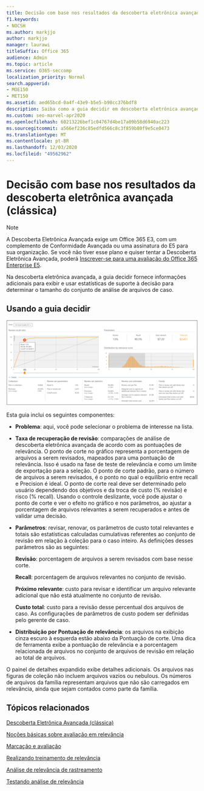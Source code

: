 ```yaml
---
title: Decisão com base nos resultados da descoberta eletrônica avançada
f1.keywords:
- NOCSH
ms.author: markjjo
author: markjjo
manager: laurawi
titleSuffix: Office 365
audience: Admin
ms.topic: article
ms.service: O365-seccomp
localization_priority: Normal
search.appverid:
- MOE150
- MET150
ms.assetid: aed65bcd-0a4f-43e9-b5e5-b98cc376bdf8
description: Saiba como a guia decidir em descoberta eletrônica avançada fornece dados que podem ajudá-lo a determinar o tamanho correto do conjunto de arquivos de caso.
ms.custom: seo-marvel-apr2020
ms.openlocfilehash: 60213226bef1c04767d4be17a09b58d6940ac223
ms.sourcegitcommit: a566ef236c85edfd566c8c3f859b80f9e5ce0473
ms.translationtype: MT
ms.contentlocale: pt-BR
ms.lasthandoff: 12/03/2020
ms.locfileid: "49562962"
---
```

# <a name="decision-based-on-the-results-in-advanced-ediscovery-classic"></a>Decisão com base nos resultados da descoberta eletrônica avançada (clássica)

> [!NOTE]
> A Descoberta Eletrônica Avançada exige um Office 365 E3, com um complemento de Conformidade Avançada ou uma assinatura do E5 para sua organização. Se você não tiver esse plano e quiser tentar a Descoberta Eletrônica Avançada, poderá [Inscrever-se para uma avaliação do Office 365 Enterprise E5](https://go.microsoft.com/fwlink/p/?LinkID=698279). 
  
 Na descoberta eletrônica avançada, a guia decidir fornece informações adicionais para exibir e usar estatísticas de suporte à decisão para determinar o tamanho do conjunto de análise de arquivos de caso. 
  
## <a name="using-the-decide-tab"></a>Usando a guia decidir

![Decisão de Relevância](../media/f32fed89-f3b5-404a-90c7-ea25d2eb58a9.png)
  
Esta guia inclui os seguintes componentes:
  
- **Problema**: aqui, você pode selecionar o problema de interesse na lista. 
    
- **Taxa de recuperação de revisão**: comparações de análise de descoberta eletrônica avançada de acordo com as pontuações de relevância. O ponto de corte no gráfico representa a porcentagem de arquivos a serem revisados, mapeados para uma pontuação de relevância. Isso é usado na fase de teste de relevância e como um limite de exportação para a seleção. O ponto de corte padrão, para o número de arquivos a serem revisados, é o ponto no qual o equilíbrio entre recall e Precision é ideal. O ponto de corte real deve ser determinado pelo usuário dependendo dos objetivos e da troca de custo (% revisão) e risco (% recall). Usando o controle deslizante, você pode ajustar o ponto de corte e ver o efeito no gráfico e nos parâmetros, ao ajustar a porcentagem de arquivos relevantes a serem recuperados e antes de validar uma decisão.
    
- **Parâmetros**: revisar, renovar, os parâmetros de custo total relevantes e totais são estatísticas calculadas cumulativas referentes ao conjunto de revisão em relação à coleção para o caso inteiro. As definições desses parâmetros são as seguintes:
    
    **Revisão**: porcentagem de arquivos a serem revisados com base nesse corte. 
    
    **Recall**: porcentagem de arquivos relevantes no conjunto de revisão. 
    
    **Próximo relevante**: custo para revisar e identificar um arquivo relevante adicional que não está atualmente no conjunto de revisão. 
    
    **Custo total**: custo para a revisão desse percentual dos arquivos de caso. As configurações de parâmetros de custo podem ser definidas pelo gerente de caso.
    
- **Distribuição por Pontuação de relevância**: os arquivos na exibição cinza escuro à esquerda estão abaixo da Pontuação de corte. Uma dica de ferramenta exibe a pontuação de relevância e a porcentagem relacionada de arquivos no conjunto de arquivos de revisão em relação ao total de arquivos.
    
O painel de detalhes expandido exibe detalhes adicionais. Os arquivos nas figuras de coleção não incluem arquivos vazios ou nebulous. Os números de arquivos da família representam arquivos que não são carregados em relevância, ainda que sejam contados como parte da família.
  
## <a name="related-topics"></a>Tópicos relacionados

[Descoberta Eletrônica Avançada (clássica)](office-365-advanced-ediscovery.md)
  
[Noções básicas sobre avaliação em relevância](assessment-in-relevance-in-advanced-ediscovery.md)
  
[Marcação e avaliação](tagging-and-relevance-training-in-advanced-ediscovery.md)
  
[Realizando treinamento de relevância](tagging-and-assessment-in-advanced-ediscovery.md)
  
[Análise de relevância de rastreamento](track-relevance-analysis-in-advanced-ediscovery.md)
  
[Testando análise de relevância](test-relevance-analysis-in-advanced-ediscovery.md)

